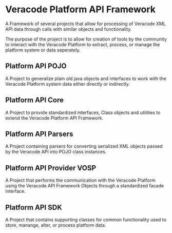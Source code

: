 # Veracode Platform API Framework

A Framework of several projects that allow for processing of Veracode XML API data through calls with similar objects and functionality.

The purpose of the project is to allow for creation of tools by the community to interact with the Veracode Platform to extract, process, or manage the platform system or data seperately.

## Platform API POJO
A Project to generalize plain old java objects and interfaces to work with the Veracode Platform system data either directly or indirectly.

## Platform API Core
A Project to provide standardized interfaces, Class objects and utilities to extend the Veracode Platform API Framework. 

## Platform API Parsers
A Project containing parsers for converting serialized XML objects passed by the Veracode API into POJO class instances. 

## Platform API Provider VOSP
A Project that performs the communication with the Veracode Platform using the Veracode API Framework Objects through a standardized facade interface.   

## Platform API SDK
A Project that contains supporting classes for common functionality used to store, manange, alter, or process platform data.